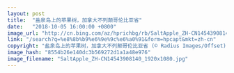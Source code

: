 ```yaml
---
layout: post
title:  "盐泉岛上的苹果树，加拿大不列颠哥伦比亚省"
date:   "2018-10-05 16:00:00 +0800"
image_url: "http://cn.bing.com/az/hprichbg/rb/SaltApple_ZH-CN14543908140_1920x1080.jpg"
link: "/search?q=%e8%8b%b9%e6%9e%9c%e6%a0%91&form=hpcapt&mkt=zh-cn"
copyright: "盐泉岛上的苹果树，加拿大不列颠哥伦比亚省 (© Radius Images/Offset)"
image_hash: "8554b26e140dc3b569272d1a1a48e976"
image_filename: "SaltApple_ZH-CN14543908140_1920x1080.jpg"
---
```

